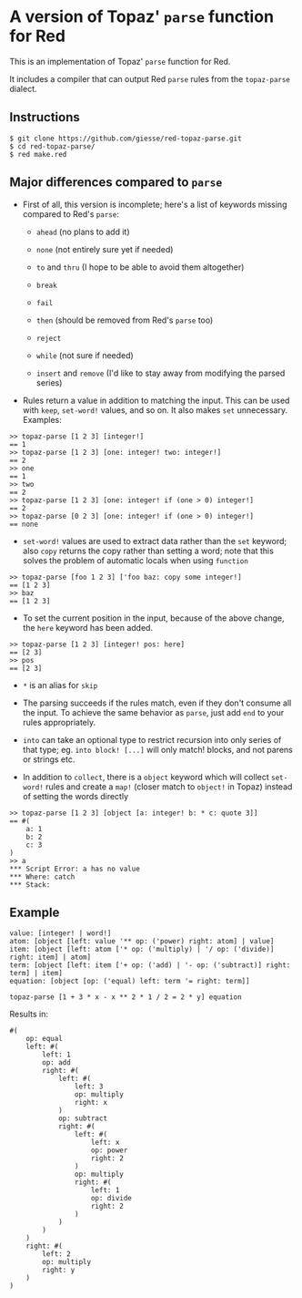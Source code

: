 # A version of Topaz' `parse` function for Red

This is an implementation of Topaz' `parse` function for Red.

It includes a compiler that can output Red `parse` rules from the `topaz-parse` dialect.

## Instructions

```
$ git clone https://github.com/giesse/red-topaz-parse.git
$ cd red-topaz-parse/
$ red make.red
```

## Major differences compared to `parse`

* First of all, this version is incomplete; here's a list of keywords missing compared to Red's `parse`:

  * `ahead` (no plans to add it)

  * `none` (not entirely sure yet if needed)

  * `to` and `thru` (I hope to be able to avoid them altogether)

  * `break`

  * `fail`

  * `then` (should be removed from Red's `parse` too)

  * `reject`

  * `while` (not sure if needed)

  * `insert` and `remove` (I'd like to stay away from modifying the parsed series)

* Rules return a value in addition to matching the input. This can be used with `keep`, `set-word!` values, and so on. It also makes `set` unnecessary. Examples:

```
>> topaz-parse [1 2 3] [integer!]
== 1
>> topaz-parse [1 2 3] [one: integer! two: integer!]
== 2
>> one
== 1
>> two
== 2
>> topaz-parse [1 2 3] [one: integer! if (one > 0) integer!]
== 2
>> topaz-parse [0 2 3] [one: integer! if (one > 0) integer!]
== none
```

* `set-word!` values are used to extract data rather than the `set` keyword; also `copy` returns the copy rather than setting a word; note that this solves the problem of automatic locals when using `function`

```
>> topaz-parse [foo 1 2 3] ['foo baz: copy some integer!]
== [1 2 3]
>> baz
== [1 2 3]
```

* To set the current position in the input, because of the above change, the `here` keyword has been added.

```
>> topaz-parse [1 2 3] [integer! pos: here]
== [2 3]
>> pos
== [2 3]
```

* `*` is an alias for `skip`

* The parsing succeeds if the rules match, even if they don't consume all the input. To achieve the same behavior as `parse`, just add `end` to your rules appropriately.

* `into` can take an optional type to restrict recursion into only series of that type; eg. `into block! [...]` will only match! blocks, and not parens or strings etc.

* In addition to `collect`, there is a `object` keyword which will collect `set-word!` rules and create a `map!` (closer match to `object!` in Topaz) instead of setting the words directly

```
>> topaz-parse [1 2 3] [object [a: integer! b: * c: quote 3]]
== #(
    a: 1
    b: 2
    c: 3
)
>> a
*** Script Error: a has no value
*** Where: catch
*** Stack:  
```

## Example

```
value: [integer! | word!]
atom: [object [left: value '** op: ('power) right: atom] | value]
item: [object [left: atom ['* op: ('multiply) | '/ op: ('divide)] right: item] | atom]
term: [object [left: item ['+ op: ('add) | '- op: ('subtract)] right: term] | item]
equation: [object [op: ('equal) left: term '= right: term]]

topaz-parse [1 + 3 * x - x ** 2 * 1 / 2 = 2 * y] equation
```

Results in:

```
#(
    op: equal
    left: #(
        left: 1
        op: add
        right: #(
            left: #(
                left: 3
                op: multiply
                right: x
            )
            op: subtract
            right: #(
                left: #(
                    left: x
                    op: power
                    right: 2
                )
                op: multiply
                right: #(
                    left: 1
                    op: divide
                    right: 2
                )
            )
        )
    )
    right: #(
        left: 2
        op: multiply
        right: y
    )
)
```
